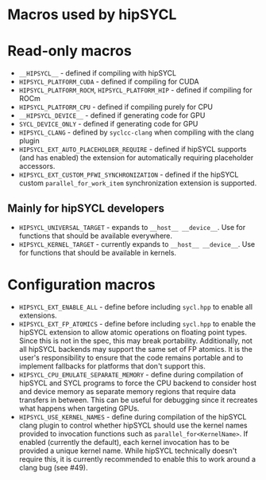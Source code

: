 # Macros used by hipSYCL

# Read-only macros

* `__HIPSYCL__` - defined if compiling with hipSYCL
* `HIPSYCL_PLATFORM_CUDA` - defined if compiling for CUDA
* `HIPSYCL_PLATFORM_ROCM`, `HIPSYCL_PLATFORM_HIP` - defined if compiling for ROCm
* `HIPSYCL_PLATFORM_CPU` - defined if compiling purely for CPU
* `__HIPSYCL_DEVICE__` - defined if generating code for GPU
* `SYCL_DEVICE_ONLY` - defined if generating code for GPU
* `HIPSYCL_CLANG` - defined by `syclcc-clang` when compiling with the clang plugin
* `HIPSYCL_EXT_AUTO_PLACEHOLDER_REQUIRE` - defined if hipSYCL supports (and has enabled) the extension for automatically requiring placeholder accessors.
* `HIPSYCL_EXT_CUSTOM_PFWI_SYNCHRONIZATION` - defined if the hipSYCL custom `parallel_for_work_item` synchronization extension is supported.

## Mainly for hipSYCL developers
* `HIPSYCL_UNIVERSAL_TARGET` - expands to `__host__ __device__`. Use for functions that should be available everywhere.
* `HIPSYCL_KERNEL_TARGET` - currently expands to `__host__ __device__`. Use for functions that should be available in kernels.

# Configuration macros
* `HIPSYCL_EXT_ENABLE_ALL` - define before including `sycl.hpp` to enable all extensions.
* `HIPSYCL_EXT_FP_ATOMICS` - define before including `sycl.hpp` to enable the hipSYCL extension to allow atomic operations on floating point types. Since this is not in the spec, this may break portability. Additionally, not all hipSYCL backends may support the same set of FP atomics. It is the user's responsibility to ensure that the code remains portable and to implement fallbacks for platforms that don't support this.
* `HIPSYCL_CPU_EMULATE_SEPARATE_MEMORY` - define during compilation of hipSYCL and SYCL programs to force the CPU backend to consider host and device memory as separate memory regions that require data transfers in between. This can be useful for debugging since it recreates what happens when targeting GPUs.
* `HIPSYCL_USE_KERNEL_NAMES` - define during compilation of the hipSYCL clang plugin to control whether hipSYCL should use the kernel names provided to invocation functions such as `parallel_for<KernelName>`. If enabled (currently the default), each kernel invocation has to be provided a unique kernel name. While hipSYCL technically doesn't require this, it is currently recommended to enable this to work around a clang bug (see #49).

